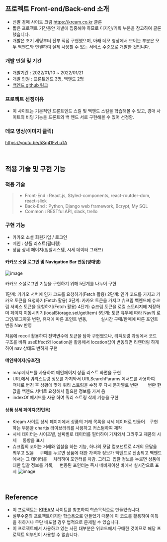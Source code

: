 ## 프로젝트 Front-end/Back-end 소개

- 신발 경매 사이트 크림 https://kream.co.kr 클론
- 짧은 프로젝트 기간동안 개발에 집중해야 하므로 디자인/기획 부분을 참고하여 클론했습니다.
- 개발은 초기 세팅부터 전부 직접 구현했으며, 아래 데모 영상에서 보이는 부분은 모두 백앤드와 연결하여 실제 사용할 수 있는 서비스 수준으로 개발한 것입니다.

### 개발 인원 및 기간

- 개발기간 : 2022/01/10 ~ 2022/01/21
- 개발 인원 : 프론트엔드 3명, 백엔드 2명
- [백엔드 github 링크](https://github.com/wecode-bootcamp-korea/28-2nd-Sucream-backend)

### 프로젝트 선정이유

- 이 사이트는 기본적인 프론트엔드 스킬 및 백엔드 스킬을 학습해볼 수 있고, 경매 사이트의 비딩 기능을 프론트와 백 엔드 서로
  구현해볼 수 있어 선정함.

### 데모 영상(이미지 클릭)

https://youtu.be/5Sq41FvLuTA


<br>

## 적용 기술 및 구현 기능

### 적용 기술

> - Front-End : React.js, Styled-components, react-routder-dom, react-slick
> - Back-End : Python, Django web framework, Bcrypt, My SQL
> - Common : RESTful API, slack, trello

### 구현 기능

- 카카오 소셜 회원가입 / 로그인
- 메인 : 상품 리스트(필터링)
- 상품 상세 페이지(입찰시스템, 시세 데이터 그래프)


#### 카카오 소셜 로그인 및 Navigation Bar 연동(양대영)
![image](https://user-images.githubusercontent.com/81794430/150492040-4db748a5-161f-4d5e-930f-31da7ee626b0.png)


카카오 소셜로그인 기능을 구현하기 위해 5단계를 나누어 구현

1단계: 카카오 서버에 인가 코드를 요청하기(Fetch 활용)
2단계: 인가 코드를 가지고 카카오 토큰을 요청하기(Fetch 활용)
3단계: 카카오 토큰을 가지고 슈크림 백엔드에 슈크림 서비스 토큰을 요청하기(Fetch 활용)
4단계: 슈크림 토큰을 로컬 스토리지에 저장하며 페이지 이동시키기(localStorage.set/getItem)
5단계: 토큰 유무에 따라 Nav의 로그인/로그아웃 변환, 유저에 따른 포인트 변동,
          실시간 구매/판매에 따른 포인트 변동 Nav 반영

처음에 recoil 활용하여 전역변수에 토큰을 담아 구현했으나, 리팩토링 과정에서 코드 구조를 바꿔
useEffect와 location을 활용해서 location값이 변동되면 리렌더링 하게하여 nav 상태도 변하게 구현




#### 메인페이지(유호진)
- map메서드를 사용하여 메인페이지 상품 리스트 화면을 구현
- URL에서 쿼리스트링 정보를 가져와서 URLSearchParams 메서드를 사용하여 
    객체로 변경 후 상황에 맞게 쿼리 스트링을 수정 후 다시 문자열로 변환   
    변환 한 값을 백엔드 서버로 요청해서 필요한 정보를 가져 옴
- indexOf 메서드를 사용 하여 쿼리 스트링 삭제 기능을 구현 


#### 상품 상세 페이지(진민욱)

- Kream 사이트 상세 페이지에서 상품의 거래 목록을 시세 데이터로 만들어 
  구현하는 부분을 chartjs 라이브러리를 사용하고 커스텀하여 제작 
- 시세 데이터는 사이즈별, 날짜별로 데이터를 필터하여 가져와서 그려주고 제품의 시세 
   동향을 표시
- 슈크림의 코어는 거래와 입찰을 하는 기능, 하나의 모달 컴포넌트로 4개의 모달을 띄우고 있음 
   구매를 누르면 상품에 대한 가격과 정보가 백엔드로 전송되고 백엔드에서는 그 데이터를 
   처리하여 포인터를 차감. 그리고  입찰 정보를 누르면 상품에 대한 입찰 정보를 기록, 
   변동된 포인터는 즉시 네비게이션 바에서 실시간으로 표시
![image](https://user-images.githubusercontent.com/81794430/150492436-b5ab9ada-37b6-4bb7-8d5a-b41c99f69221.png)




<br>

## Reference

- 이 프로젝트는 [KREAM](https://kream.co.kr/) 사이트를 참조하여 학습목적으로 만들었습니다.
- 실무수준의 프로젝트이지만 학습용으로 만들었기 때문에 이 코드를 활용하여 이득을 취하거나 무단 배포할 경우 법적으로 문제될 수 있습니다.
- 이 프로젝트에서 사용하고 있는 사진 대부분은 위코드에서 구매한 것이므로 해당 프로젝트 외부인이 사용할 수 없습니다.
